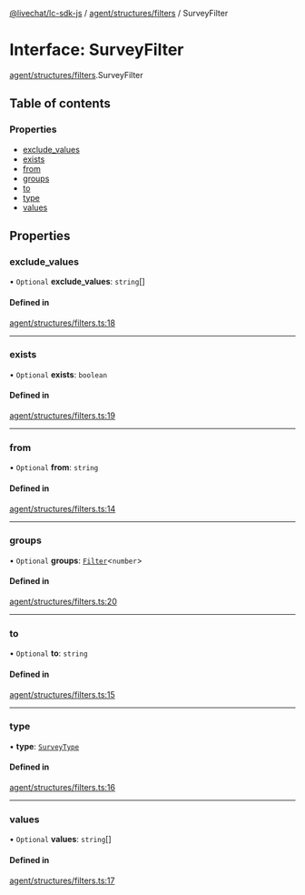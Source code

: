 [@livechat/lc-sdk-js](../README.md) / [agent/structures/filters](../modules/agent_structures_filters.md) / SurveyFilter

# Interface: SurveyFilter

[agent/structures/filters](../modules/agent_structures_filters.md).SurveyFilter

## Table of contents

### Properties

- [exclude\_values](agent_structures_filters.SurveyFilter.md#exclude_values)
- [exists](agent_structures_filters.SurveyFilter.md#exists)
- [from](agent_structures_filters.SurveyFilter.md#from)
- [groups](agent_structures_filters.SurveyFilter.md#groups)
- [to](agent_structures_filters.SurveyFilter.md#to)
- [type](agent_structures_filters.SurveyFilter.md#type)
- [values](agent_structures_filters.SurveyFilter.md#values)

## Properties

### exclude\_values

• `Optional` **exclude\_values**: `string`[]

#### Defined in

[agent/structures/filters.ts:18](https://github.com/livechat/lc-sdk-js/blob/10347df/src/agent/structures/filters.ts#L18)

___

### exists

• `Optional` **exists**: `boolean`

#### Defined in

[agent/structures/filters.ts:19](https://github.com/livechat/lc-sdk-js/blob/10347df/src/agent/structures/filters.ts#L19)

___

### from

• `Optional` **from**: `string`

#### Defined in

[agent/structures/filters.ts:14](https://github.com/livechat/lc-sdk-js/blob/10347df/src/agent/structures/filters.ts#L14)

___

### groups

• `Optional` **groups**: [`Filter`](agent_structures_filters.Filter.md)<`number`\>

#### Defined in

[agent/structures/filters.ts:20](https://github.com/livechat/lc-sdk-js/blob/10347df/src/agent/structures/filters.ts#L20)

___

### to

• `Optional` **to**: `string`

#### Defined in

[agent/structures/filters.ts:15](https://github.com/livechat/lc-sdk-js/blob/10347df/src/agent/structures/filters.ts#L15)

___

### type

• **type**: [`SurveyType`](../enums/agent_structures_filters.SurveyType.md)

#### Defined in

[agent/structures/filters.ts:16](https://github.com/livechat/lc-sdk-js/blob/10347df/src/agent/structures/filters.ts#L16)

___

### values

• `Optional` **values**: `string`[]

#### Defined in

[agent/structures/filters.ts:17](https://github.com/livechat/lc-sdk-js/blob/10347df/src/agent/structures/filters.ts#L17)
